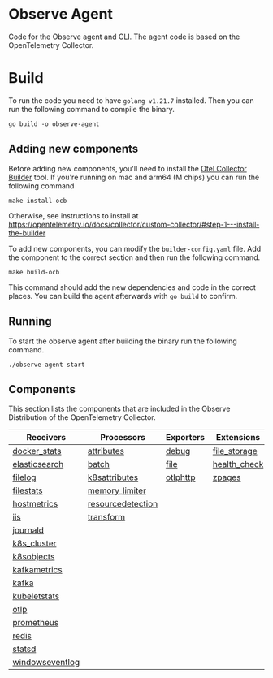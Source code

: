 # Observe Agent

Code for the Observe agent and CLI. The agent code is based on the OpenTelemetry Collector. 

# Build

To run the code you need to have `golang v1.21.7` installed. Then you can run the following command to compile the binary.

```
go build -o observe-agent
```

## Adding new components

Before adding new components, you'll need to install the [Otel Collector Builder](https://github.com/open-telemetry/opentelemetry-collector/tree/main/cmd/builder) tool. If you're running on mac and arm64 (M chips) you can run the following command

```
make install-ocb
```

Otherwise, see instructions to install at https://opentelemetry.io/docs/collector/custom-collector/#step-1---install-the-builder

To add new components, you can modify the `builder-config.yaml` file. Add the component to the correct section and then run the following command.
```
make build-ocb
```

This command should add the new dependencies and code in the correct places. You can build the agent afterwards with `go build` to confirm. 

## Running

To start the observe agent after building the binary run the following command. 

```
./observe-agent start
```

## Components

This section lists the components that are included in the Observe Distribution of the OpenTelemetry Collector.

| Receivers                                  | Processors                                      | Exporters                    | Extensions                           | Connectors              |
|--------------------------------------------|-------------------------------------------------|------------------------------|--------------------------------------|-------------------------|
| [docker_stats][dockerstatsreceiver]        | [attributes][attributesprocessor]               | [debug][debugexporter]       | [file_storage][filestorage]          | [count][countconnector] |
| [elasticsearch][elasticsearchreceiver]     | [batch][batchprocessor]                         | [file][fileexporter]         | [health_check][healthcheckextension] |                         |
| [filelog][filelogreceiver]                 | [k8sattributes][k8sattributesprocessor]         | [otlphttp][otlphttpexporter] | [zpages][zpagesextension]            |                         |
| [filestats][filestatsreceiver]             | [memory_limiter][memorylimiterprocessor]        |                              |                                      |                         |
| [hostmetrics][hostmetricsreceiver]         | [resourcedetection][resourcedetectionprocessor] |                              |                                      |                         |
| [iis][iisreceiver]                         | [transform][transformprocessor]                 |                              |                                      |                         |
| [journald][journaldreceiver]               |                                                 |                              |                                      |                         |
| [k8s_cluster][k8sclusterreceiver]          |                                                 |                              |                                      |                         |
| [k8sobjects][k8sobjectsreceiver]           |                                                 |                              |                                      |                         |
| [kafkametrics][kafkametricsreceiver]       |                                                 |                              |                                      |                         |
| [kafka][kafkareceiver]                     |                                                 |                              |                                      |                         |
| [kubeletstats][kubeletstatsreceiver]       |                                                 |                              |                                      |                         |
| [otlp][otlpreceiver]                       |                                                 |                              |                                      |                         |
| [prometheus][prometheusreceiver]           |                                                 |                              |                                      |                         |
| [redis][redisreceiver]                     |                                                 |                              |                                      |                         |
| [statsd][statsdreceiver]                   |                                                 |                              |                                      |                         |
| [windowseventlog][windowseventlogreceiver] |                                                 |                              |                                      |                         |
[dockerstatsreceiver]: https://github.com/open-telemetry/opentelemetry-collector-contrib/tree/v0.104.0/receiver/dockerstatsreceiver
[elasticsearchreceiver]: https://github.com/open-telemetry/opentelemetry-collector-contrib/tree/v0.103.0/receiver/elasticsearchreceiver
[filelogreceiver]: https://github.com/open-telemetry/opentelemetry-collector-contrib/tree/v0.103.0/receiver/filelogreceiver
[filestatsreceiver]: https://github.com/open-telemetry/opentelemetry-collector-contrib/tree/v0.103.0/receiver/filestatsreceiver
[hostmetricsreceiver]: https://github.com/open-telemetry/opentelemetry-collector-contrib/tree/v0.103.0/receiver/hostmetricsreceiver
[iisreceiver]: https://github.com/open-telemetry/opentelemetry-collector-contrib/tree/v0.103.0/receiver/iisreceiver
[journaldreceiver]: https://github.com/open-telemetry/opentelemetry-collector-contrib/tree/v0.103.0/receiver/journaldreceiver
[k8sclusterreceiver]: https://github.com/open-telemetry/opentelemetry-collector-contrib/tree/v0.103.0/receiver/k8sclusterreceiver
[k8sobjectsreceiver]: https://github.com/open-telemetry/opentelemetry-collector-contrib/tree/v0.103.0/receiver/k8sobjectsreceiver
[kafkametricsreceiver]: https://github.com/open-telemetry/opentelemetry-collector-contrib/tree/v0.103.0/receiver/kafkametricsreceiver
[kafkareceiver]: https://github.com/open-telemetry/opentelemetry-collector-contrib/tree/v0.103.0/receiver/kafkareceiver
[kubeletstatsreceiver]: https://github.com/open-telemetry/opentelemetry-collector-contrib/tree/v0.103.0/receiver/kubeletstatsreceiver
[otlpreceiver]: https://github.com/open-telemetry/opentelemetry-collector/tree/v0.103.0/receiver/otlpreceiver
[prometheusreceiver]: https://github.com/open-telemetry/opentelemetry-collector-contrib/tree/v0.103.0/receiver/prometheusreceiver
[redisreceiver]: https://github.com/open-telemetry/opentelemetry-collector-contrib/tree/v0.102.0/receiver/redisreceiver
[statsdreceiver]: https://github.com/open-telemetry/opentelemetry-collector-contrib/tree/v0.103.0/receiver/statsdreceiver
[windowseventlogreceiver]: https://github.com/open-telemetry/opentelemetry-collector-contrib/tree/v0.103.0/receiver/windowseventlogreceiver
[attributesprocessor]: https://github.com/open-telemetry/opentelemetry-collector-contrib/tree/v0.103.0/processor/attributesprocessor
[batchprocessor]: https://github.com/open-telemetry/opentelemetry-collector/tree/v0.103.0/processor/batchprocessor
[k8sattributesprocessor]: https://github.com/open-telemetry/opentelemetry-collector-contrib/tree/v0.103.0/processor/k8sattributesprocessor
[memorylimiterprocessor]: https://github.com/open-telemetry/opentelemetry-collector/tree/v0.103.0/processor/memorylimiterprocessor
[resourcedetectionprocessor]: https://github.com/open-telemetry/opentelemetry-collector-contrib/tree/v0.103.0/processor/resourcedetectionprocessor
[transformprocessor]: https://github.com/open-telemetry/opentelemetry-collector-contrib/tree/v0.103.0/processor/transformprocessor
[debugexporter]: https://github.com/open-telemetry/opentelemetry-collector/tree/v0.103.0/exporter/debugexporter
[fileexporter]: https://github.com/open-telemetry/opentelemetry-collector-contrib/tree/v0.103.0/exporter/fileexporter
[otlphttpexporter]: https://github.com/open-telemetry/opentelemetry-collector/tree/v0.103.0/exporter/otlphttpexporter
[countconnector]: https://github.com/open-telemetry/opentelemetry-collector-contrib/tree/v0.103.0/connector/countconnector
[filestorage]: https://github.com/open-telemetry/opentelemetry-collector-contrib/tree/v0.103.0/extension/storage/filestorage
[healthcheckextension]: https://github.com/open-telemetry/opentelemetry-collector-contrib/tree/v0.103.0/extension/healthcheckextension
[zpagesextension]: https://github.com/open-telemetry/opentelemetry-collector/tree/v0.103.0/extension/zpagesextension